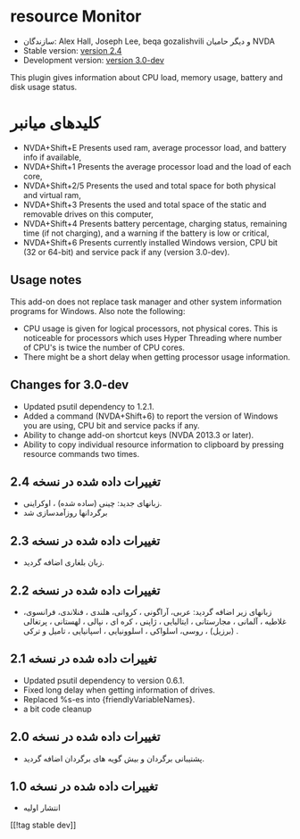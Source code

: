 # resource Monitor #

* سازندگان: Alex Hall, Joseph Lee, beqa gozalishvili و دیگر حامیان NVDA
* Stable version: [version 2.4][1]
* Development version: [version 3.0-dev][2]

This plugin gives information about CPU load, memory usage, battery and disk
usage status.

# کلیدهای میانبر #

* NVDA+Shift+E Presents used ram, average processor load, and battery info
  if available,
* NVDA+Shift+1 Presents the average processor load and the load of each
  core,
* NVDA+Shift+2/5 Presents the used and total space for both physical and
  virtual ram,
* NVDA+Shift+3 Presents the used and total space of the static and removable
  drives on this computer,
* NVDA+Shift+4 Presents battery percentage, charging status, remaining time
  (if not charging), and a warning if the battery is low or critical,
* NVDA+Shift+6 Presents currently installed Windows version, CPU bit (32 or
  64-bit) and service pack if any (version 3.0-dev).

## Usage notes ##

This add-on does not replace task manager and other system information
programs for Windows. Also note the following:

* CPU usage is given for logical processors, not physical cores. This is
  noticeable for processors which uses Hyper Threading where number of CPU's
  is twice the number of CPU cores.
* There might be a short delay when getting processor usage information.

## Changes for 3.0-dev ##

* Updated psutil dependency to 1.2.1.
* Added a command (NVDA+Shift+6) to report the version of Windows you are
  using, CPU bit and service packs if any.
* Ability to change add-on shortcut keys (NVDA 2013.3 or later).
* Ability to copy individual resource information to clipboard by pressing
  resource commands two times.

## تغییرات داده شده در نسخه 2.4 ##

* زبانهای جدید: چینی (ساده شده) ، اوکراینی.
* برگردانها روزآمدسازی شد

## تغییرات داده شده در نسخه 2.3 ##

* زبان بلغاری اضافه گردید.

## تغییرات داده شده در نسخه 2.2 ##

* زبانهای زیر اضافه گردید: عربی، آراگونی ، کرواتی، هلندی ، فنلاندی، فرانسوی،
  غلاطیه ، آلمانی ، مجارستانی ، ایتالیایی ، ژاپنی ، کره ای ، نپالی ، لهستانی
  ، پرتغالی (برزیل) ، روسی، اسلواکی ، اسلوونیایی ، اسپانیایی ، تامیل و ترکی
  .

## تغییرات داده شده در نسخه 2.1 ##

* Updated psutil dependency to version 0.6.1.
* Fixed long delay when getting information of drives.
* Replaced %s-es into {friendlyVariableNames}.
* a bit code cleanup

## تغییرات داده شده در نسخه 2.0 ##

* پشتیبانی برگردان و بیش گویه های برگردان اضافه گردید.

## تغییرات داده شده در نسخه 1.0 ##

* انتشار اولیه

[[!tag stable dev]]

[1]: http://addons.nvda-project.org/files/get.php?file=rm

[2]: http://addons.nvda-project.org/files/get.php?file=rm-dev
